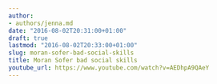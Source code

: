 ```yaml
---
author:
- authors/jenna.md
date: "2016-08-02T20:31:00+01:00"
draft: true
lastmod: "2016-08-02T20:33:00+01:00"
slug: moran-sofer-bad-social-skills
title: Moran Sofer bad social skills
youtube_url: https://www.youtube.com/watch?v=AEDhpA9QAeY
---
```



